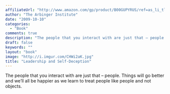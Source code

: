 ```yaml
---
affiliateUrl: "http://www.amazon.com/gp/product/B00GUPYRUS/ref=as_li_tl?ie=UTF8&camp=1789&creative=390957&creativeASIN=B00GUPYRUS&linkCode=as2&tag=jaktre-20&linkId=WW2ZG5ZCWYBEFYFQ"
author: "The Arbinger Institute"
date: "2009-10-10"
categories:
  - "Book"
comments: true
description: "The people that you interact with are just that – people. Things will go better and we’ll all be happier as we learn to treat people like people and n"
draft: false
keywords: ""
layout: "book"
image: "http://i.imgur.com/CHWi2aK.jpg"
title: "Leadership and Self-Deception"
---
```


The people that you interact with are just that – people. Things will go better and we’ll all be happier as we learn to treat people like people and not objects.

